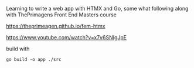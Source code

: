 Learning to write a web app with HTMX and Go, some what following along with ThePrimagens Front End Masters course

https://theprimeagen.github.io/fem-htmx

https://www.youtube.com/watch?v=x7v6SNIgJpE

build with
```
go build -o app ./src
```
